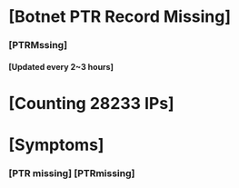 # [Botnet PTR Record Missing]
### [PTRMssing]
#### [Updated every 2~3 hours]

# [Counting 28233 IPs]

# [Symptoms] 
###   [PTR missing] [PTRmissing]
